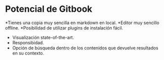 # Potencial de Gitbook

*Tienes una copia muy sencilla en markdown en local.
*Editor muy sencillo offline.
*Posibilidad de utilizar plugins de instalación fácil.
* Visualización state-of-the-art.
* Responsibidad.
* Opción de búsqueda dentro de los contenidos que devuelve resultados en su contexto.
